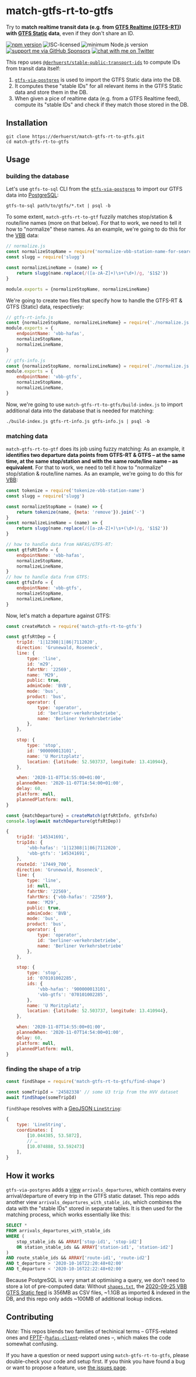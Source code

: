 # match-gtfs-rt-to-gtfs

Try to **match realtime transit data (e.g. from [GTFS Realtime (GTFS-RT)](https://gtfs.org/reference/realtime/v2/)) with [GTFS Static](https://gtfs.org/reference/static) data**, even if they don't share an ID.

[![npm version](https://img.shields.io/npm/v/match-gtfs-rt-to-gtfs.svg)](https://www.npmjs.com/package/match-gtfs-rt-to-gtfs)
![ISC-licensed](https://img.shields.io/github/license/derhuerst/match-gtfs-rt-to-gtfs.svg)
![minimum Node.js version](https://img.shields.io/node/v/match-gtfs-rt-to-gtfs.svg)
[![support me via GitHub Sponsors](https://img.shields.io/badge/support%20me-donate-fa7664.svg)](https://github.com/sponsors/derhuerst)
[![chat with me on Twitter](https://img.shields.io/badge/chat%20with%20me-on%20Twitter-1da1f2.svg)](https://twitter.com/derhuerst)

This repo uses [`@derhuerst/stable-public-transport-ids`](https://github.com/derhuerst/stable-public-transport-ids) to compute IDs from transit data itself:

1. [`gtfs-via-postgres`](https://github.com/derhuerst/gtfs-via-postgres) is used to import the GTFS Static data into the DB.
2. It computes these "stable IDs" for all relevant items in the GTFS Static data and store them in the DB.
3. When given a pice of realtime data (e.g. from a GTFS Realtime feed), compute its "stable IDs" and check if they match those stored in the DB.


## Installation

```shell
git clone https://derhuerst/match-gtfs-rt-to-gtfs.git
cd match-gtfs-rt-to-gtfs
```


## Usage

### building the database

Let's use `gtfs-to-sql` CLI from the [`gtfs-via-postgres`](https://github.com/derhuerst/gtfs-via-postgres) to import our GTFS data into [PostgreSQL](https://www.postgresql.org):

```shell
gtfs-to-sql path/to/gtfs/*.txt | psql -b
```

To some extent, `match-gtfs-rt-to-gtf` fuzzily matches stop/station & route/line names (more on that below). For that to work, we need to tell it how to "normalize" these names. As an example, we're going to do this for the [VBB](https://en.wikipedia.org/wiki/Verkehrsverbund_Berlin-Brandenburg) data:

```js
// normalize.js
const normalizeStopName = require('normalize-vbb-station-name-for-search')
const slugg = require('slugg')

const normalizeLineName = (name) => {
	return slugg(name.replace(/([a-zA-Z]+)\s+(\d+)/g, '$1$2'))
}

module.exports = {normalizeStopName, normalizeLineName}
```

We're going to create two files that specify how to handle the GTFS-RT & GTFS (Static) data, respectively:

```js
// gtfs-rt-info.js
const {normalizeStopName, normalizeLineName} = require('./normalize.js')
module.exports = {
	endpointName: 'vbb-hafas',
	normalizeStopName,
	normalizeLineName,
}
```

```js
// gtfs-info.js
const {normalizeStopName, normalizeLineName} = require('./normalize.js')
module.exports = {
	endpointName: 'vbb-gtfs',
	normalizeStopName,
	normalizeLineName,
}
```

Now, we're going to use `match-gtfs-rt-to-gtfs/build-index.js` to import additional data into the database that is needed for matching:

```shell
./build-index.js gtfs-rt-info.js gtfs-info.js | psql -b
```

### matching data

`match-gtfs-rt-to-gtf` does its job using fuzzy matching: As an example, it **identifies two departure data points from GTFS-RT & GTFS – at the same time, at the same stop/station and with the same route/line name – as equivalent**. For that to work, we need to tell it how to "normalize" stop/station & route/line names. As an example, we're going to do this for [VBB](https://github.com/public-transport/hafas-client/tree/5/p/vbb):

```js
const tokenize = require('tokenize-vbb-station-name')
const slugg = require('slugg')

const normalizeStopName = (name) => {
	return tokenize(name, {meta: 'remove'}).join('-')
}
const normalizeLineName = (name) => {
	return slugg(name.replace(/([a-zA-Z]+)\s+(\d+)/g, '$1$2'))
}

// how to handle data from HAFAS/GTFS-RT:
const gtfsRtInfo = {
	endpointName: 'vbb-hafas',
	normalizeStopName,
	normalizeLineName,
}
// how to handle data from GTFS:
const gtfsInfo = {
	endpointName: 'vbb-gtfs',
	normalizeStopName,
	normalizeLineName,
}
```

Now, let's match a departure against GTFS:

```js
const createMatch = require('match-gtfs-rt-to-gtfs')

const gtfsRtDep = {
	tripId: '1|12308|1|86|7112020',
	direction: 'Grunewald, Roseneck',
	line: {
		type: 'line',
		id: 'm29',
		fahrtNr: '22569',
		name: 'M29',
		public: true,
		adminCode: 'BVB',
		mode: 'bus',
		product: 'bus',
		operator: {
			type: 'operator',
			id: 'berliner-verkehrsbetriebe',
			name: 'Berliner Verkehrsbetriebe'
		},
	},

	stop: {
		type: 'stop',
		id: '900000013101',
		name: 'U Moritzplatz',
		location: {latitude: 52.503737, longitude: 13.410944},
	},

	when: '2020-11-07T14:55:00+01:00',
	plannedWhen: '2020-11-07T14:54:00+01:00',
	delay: 60,
	platform: null,
	plannedPlatform: null,
}

const {matchDeparture} = createMatch(gtfsRtInfo, gtfsInfo)
console.log(await matchDeparture(gtfsRtDep))
```

```js
{
	tripId: '145341691',
	tripIds: {
		'vbb-hafas': '1|12308|1|86|7112020',
		'vbb-gtfs': '145341691',
	},
	routeId: '17449_700',
	direction: 'Grunewald, Roseneck',
	line: {
		type: 'line',
		id: null,
		fahrtNr: '22569',
		fahrtNrs: {'vbb-hafas': '22569'},
		name: 'M29',
		public: true,
		adminCode: 'BVB',
		mode: 'bus',
		product: 'bus',
		operator: {
			type: 'operator',
			id: 'berliner-verkehrsbetriebe',
			name: 'Berliner Verkehrsbetriebe'
		},
	},

	stop: {
		type: 'stop',
		id: '070101002285',
		ids: {
			'vbb-hafas': '900000013101',
			'vbb-gtfs': '070101002285',
		},
		name: 'U Moritzplatz',
		location: {latitude: 52.503737, longitude: 13.410944},
	},

	when: '2020-11-07T14:55:00+01:00',
	plannedWhen: '2020-11-07T14:54:00+01:00',
	delay: 60,
	platform: null,
	plannedPlatform: null,
}
```

### finding the shape of a trip

```js
const findShape = require('match-gtfs-rt-to-gtfs/find-shape')

const someTripId = '24582338' // some U3 trip from the HVV dataset
await findShape(someTripId)
```

`findShape` resolves with a [GeoJSON `LineString`](https://tools.ietf.org/html/rfc7946#section-3.1.4):

```js
{
	type: 'LineString',
	coordinates: [
		[10.044385, 53.5872],
		// …
		[10.074888, 53.592473]
	],
}
```


## How it works

`gtfs-via-postgres` adds a [view](https://www.postgresql.org/docs/12/sql-createview.html) `arrivals_departures`, which contains every arrival/departure of every trip in the GTFS static dataset. This repo adds another view `arrivals_departures_with_stable_ids`, which combines the data with the "stable IDs" stored in separate tables. It is then used for the matching process, which works essentially like this:

```sql
SELECT *
FROM arrivals_departures_with_stable_ids
WHERE (
	stop_stable_ids && ARRAY['stop-id1', 'stop-id2']
	OR station_stable_ids && ARRAY['station-id1', 'station-id2']
)
AND route_stable_ids && ARRAY['route-id1', 'route-id2']
AND t_departure > '2020-10-16T22:20:48+02:00'
AND t_departure < '2020-10-16T22:22:48+02:00'
```

Because PostgreSQL is very smart at optimising a query, we don't need to store a lot of pre-computed data: Without [`shapes.txt`](https://gtfs.org/reference/static/#shapestxt), the [2020-09-25 VBB GTFS Static feed](https://vbb-gtfs.jannisr.de/2020-09-25) is 356MB as CSV files, ~1.1GB as imported & indexed in the DB, and this repo only adds ~100MB of additional lookup indices.


## Contributing

*Note:* This repos blends two families of techinical terms – GTFS-related ones and [FPTF](https://public-transport.github.io/friendly-public-transport-format/)-/[`hafas-client`](https://github.com/public-transport/hafas-client)-related ones –, which makes the code somewhat confusing.

If you have a question or need support using `match-gtfs-rt-to-gtfs`, please double-check your code and setup first. If you think you have found a bug or want to propose a feature, use [the issues page](https://github.com/derhuerst/match-gtfs-rt-to-gtfs/issues).
